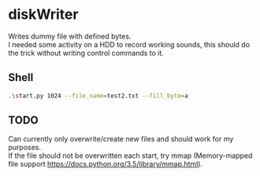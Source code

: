 # diskWriter
Writes dummy file with defined bytes.  
I needed some activity on a HDD to record working sounds, this should do the trick without writing control commands to it.

## Shell
```bash
.\start.py 1024 --file_name=test2.txt --fill_byte=a
```

## TODO
Can currently only overwrite/create new files and should work for my purposes.  
If the file should not be overwritten each start, try mmap (Memory-mapped file support https://docs.python.org/3.5/library/mmap.html).
